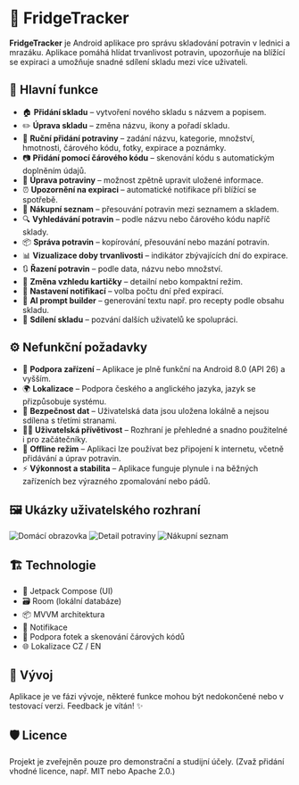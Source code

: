 # 🧊 FridgeTracker

**FridgeTracker** je Android aplikace pro správu skladování potravin v lednici a mrazáku. Aplikace pomáhá hlídat trvanlivost potravin, upozorňuje na blížící se expiraci a umožňuje snadné sdílení skladu mezi více uživateli.

## 📱 Hlavní funkce

- 🏠 **Přidání skladu** – vytvoření nového skladu s názvem a popisem.
- ✏️ **Úprava skladu** – změna názvu, ikony a pořadí skladu.
- 🥫 **Ruční přidání potraviny** – zadání názvu, kategorie, množství, hmotnosti, čárového kódu, fotky, expirace a poznámky.
- 📷 **Přidání pomocí čárového kódu** – skenování kódu s automatickým doplněním údajů.
- 🔄 **Úprava potraviny** – možnost zpětně upravit uložené informace.
- ⏰ **Upozornění na expiraci** – automatické notifikace při blížící se spotřebě.
- 🛒 **Nákupní seznam** – přesouvání potravin mezi seznamem a skladem.
- 🔍 **Vyhledávání potravin** – podle názvu nebo čárového kódu napříč sklady.
- 📦 **Správa potravin** – kopírování, přesouvání nebo mazání potravin.
- 📊 **Vizualizace doby trvanlivosti** – indikátor zbývajících dní do expirace.
- 🔃 **Řazení potravin** – podle data, názvu nebo množství.
- 🎴 **Změna vzhledu kartičky** – detailní nebo kompaktní režim.
- 📅 **Nastavení notifikací** – volba počtu dní před expirací.
- 🤖 **AI prompt builder** – generování textu např. pro recepty podle obsahu skladu.
- 👥 **Sdílení skladu** – pozvání dalších uživatelů ke spolupráci.

## ⚙️ Nefunkční požadavky

- 📱 **Podpora zařízení** – Aplikace je plně funkční na Android 8.0 (API 26) a vyšším.
- 🌍 **Lokalizace** – Podpora českého a anglického jazyka, jazyk se přizpůsobuje systému.
- 🔐 **Bezpečnost dat** – Uživatelská data jsou uložena lokálně a nejsou sdílena s třetími stranami.
- 🧑‍💻 **Uživatelská přívětivost** – Rozhraní je přehledné a snadno použitelné i pro začátečníky.
- 📴 **Offline režim** – Aplikaci lze používat bez připojení k internetu, včetně přidávání a úprav potravin.
- ⚡ **Výkonnost a stabilita** – Aplikace funguje plynule i na běžných zařízeních bez výrazného zpomalování nebo pádů.


## 🖼️ Ukázky uživatelského rozhraní

![Domácí obrazovka](screenshots/home.png)
![Detail potraviny](screenshots/item_detail.png)
![Nákupní seznam](screenshots/shopping_list.png)

## 🏗️ Technologie

- 🧠 Jetpack Compose (UI)
- 🗃️ Room (lokální databáze)
- 📦 MVVM architektura
- 🔔 Notifikace
- 📸 Podpora fotek a skenování čárových kódů
- 🌐 Lokalizace CZ / EN

## 🚧 Vývoj

Aplikace je ve fázi vývoje, některé funkce mohou být nedokončené nebo v testovací verzi. Feedback je vítán! ✨

## 🛡️ Licence

Projekt je zveřejněn pouze pro demonstrační a studijní účely. (Zvaž přidání vhodné licence, např. MIT nebo Apache 2.0.)

